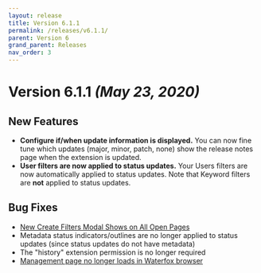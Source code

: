```yaml
---
layout: release
title: Version 6.1.1
permalink: /releases/v6.1.1/
parent: Version 6
grand_parent: Releases
nav_order: 3
---
```


# Version 6.1.1 *(May 23, 2020)*

## New Features

- **Configure if/when update information is displayed.** You can now fine tune which updates (major, minor, patch, none) show the release notes page when the extension is updated.
- **User filters are now applied to status updates.** Your Users filters are now automatically applied to status updates. Note that Keyword filters are **not** applied to status updates.

## Bug Fixes

- [New Create Filters Modal Shows on All Open Pages](https://github.com/rthaut/deviantART-Filter/issues/140)
- Metadata status indicators/outlines are no longer applied to status updates (since status updates do not have metadata)
- The "history" extension permission is no longer required
- [Management page no longer loads in Waterfox browser](https://github.com/rthaut/deviantART-Filter/issues/141)
